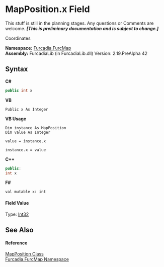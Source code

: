 # MapPosition.x Field
This stuff is still in the planning stages. Any questions or Comments are welcome. _**\[This is preliminary documentation and is subject to change.\]**_

Coordinates

**Namespace:**&nbsp;<a href="N_Furcadia_FurcMap">Furcadia.FurcMap</a><br />**Assembly:**&nbsp;FurcadiaLib (in FurcadiaLib.dll) Version: 2.19.PreAlpha 42

## Syntax

**C#**<br />
``` C#
public int x
```

**VB**<br />
``` VB
Public x As Integer
```

**VB Usage**<br />
``` VB Usage
Dim instance As MapPosition
Dim value As Integer

value = instance.x

instance.x = value
```

**C++**<br />
``` C++
public:
int x
```

**F#**<br />
``` F#
val mutable x: int
```


#### Field Value
Type: <a href="http://msdn2.microsoft.com/en-us/library/td2s409d" target="_blank">Int32</a>

## See Also


#### Reference
<a href="T_Furcadia_FurcMap_MapPosition">MapPosition Class</a><br /><a href="N_Furcadia_FurcMap">Furcadia.FurcMap Namespace</a><br />